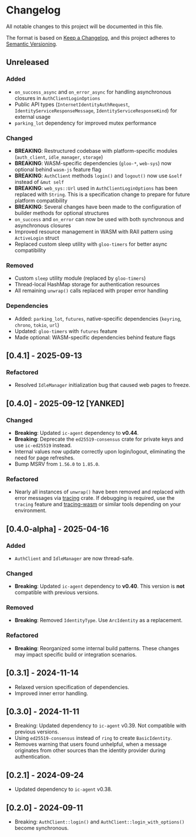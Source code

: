 # Changelog

All notable changes to this project will be documented in this file.

The format is based on [Keep a Changelog](https://keepachangelog.com/en/1.0.0/),
and this project adheres to [Semantic Versioning](https://semver.org/spec/v2.0.0.html).

## Unreleased

### Added

- `on_success_async` and `on_error_async` for handling asynchronous closures in `AuthClientLoginOptions`
- Public API types (`InternetIdentityAuthRequest`, `IdentityServiceResponseMessage`, `IdentityServiceResponseKind`) for external usage
- `parking_lot` dependency for improved mutex performance

### Changed

- **BREAKING**: Restructured codebase with platform-specific modules (`auth_client`, `idle_manager`, `storage`)
- **BREAKING**: WASM-specific dependencies (`gloo-*`, `web-sys`) now optional behind `wasm-js` feature flag
- **BREAKING**: `AuthClient` methods `login()` and `logout()` now use `&self` instead of `&mut self`
- **BREAKING**: `web_sys::Url` used in `AuthClientLoginOptions` has been replaced with `String`. This is a specification change to prepare for future platform compatibility
- **BREAKING**: Several changes have been made to the configuration of builder methods for optional structures
- `on_success` and `on_error` can now be used with both synchronous and asynchronous closures
- Improved resource management in WASM with RAII pattern using `ActiveLogin` struct
- Replaced custom sleep utility with `gloo-timers` for better async compatibility

### Removed

- Custom `sleep` utility module (replaced by `gloo-timers`)
- Thread-local HashMap storage for authentication resources
- All remaining `unwrap()` calls replaced with proper error handling

### Dependencies

- Added: `parking_lot`, `futures`, native-specific dependencies (`keyring`, `chrono`, `tokio`, `url`)
- Updated: `gloo-timers` with `futures` feature
- Made optional: WASM-specific dependencies behind feature flags

## [0.4.1] - 2025-09-13

### Refactored

- Resolved `IdleManager` initialization bug that caused web pages to freeze.

## [0.4.0] - 2025-09-12 [YANKED]

### Changed

- **Breaking**: Updated `ic-agent` dependency to **v0.44**.
- **Breaking**: Deprecate the `ed25519-consensus` crate for private keys and use `ic-ed25519` instead.
- Internal values now update correctly upon login/logout, eliminating the need for page refreshes.
- Bump MSRV from `1.56.0` to `1.85.0`.

### Refactored

- Nearly all instances of `unwrap()` have been removed and replaced with error messages via [tracing](https://crates.io/crates/tracing) crate. If debugging is required, use the `tracing` feature and [tracing-wasm](https://crates.io/crates/tracing-wasm) or similar tools depending on your environment.

## [0.4.0-alpha] - 2025-04-16

### Added

- `AuthClient` and `IdleManager` are now thread-safe.

### Changed

- **Breaking**: Updated `ic-agent` dependency to **v0.40**.
  This version is **not** compatible with previous versions.

### Removed

- **Breaking**: Removed `IdentityType`.
  Use `ArcIdentity` as a replacement.

### Refactored

- **Breaking**: Reorganized some internal build patterns.
  These changes may impact specific build or integration scenarios.

## [0.3.1] - 2024-11-14

- Relaxed version specification of dependencies.
- Improved inner error handling.

## [0.3.0] - 2024-11-11

- Breaking: Updated dependency to `ic-agent` v0.39. Not compatible with previous versions.
- Using `ed25519-consensus` instead of `ring` to create `BasicIdentity`.
- Removes warning that users found unhelpful, when a message originates from other sources than the identity provider during authentication.

## [0.2.1] - 2024-09-24

- Updated dependency to `ic-agent` v0.38.

## [0.2.0] - 2024-09-11

- Breaking: `AuthClient::login()` and `AuthClient::login_with_options()` become synchronous.
